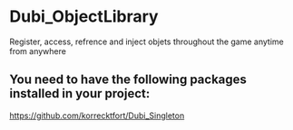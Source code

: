 # Dubi_ObjectLibrary
Register, access, refrence and inject objets throughout the game anytime from anywhere

## You need to have the following packages installed in your project:
https://github.com/korrecktfort/Dubi_Singleton
